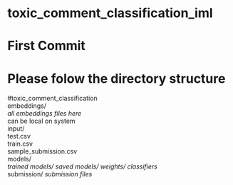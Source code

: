 # toxic_comment_classification_iml
# First Commit

# Please folow the directory structure

#toxic_comment_classification
      <br>embeddings/
         <br>     *all embeddings files here* 
         <br>    can be local on system
      <br>input/
            <br>test.csv
            <br>train.csv
            <br>sample_submission.csv
      <br>models/
            <br>*trained models/ saved models/ weights/ classifiers*
      <br>submission/
            *submission files*
      
